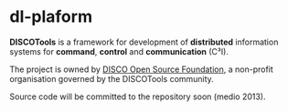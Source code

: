 dl-plaform
==========

**DISCOTools** is a framework for development of **distributed** information systems for **command**, **control** and **communication** (C³I). 

The project is owned by [DISCO Open Source Foundation](http://www.discoos.org), a non-profit organisation governed by the DISCOTools community. 

Source code will be committed to the repository soon (medio 2013).
